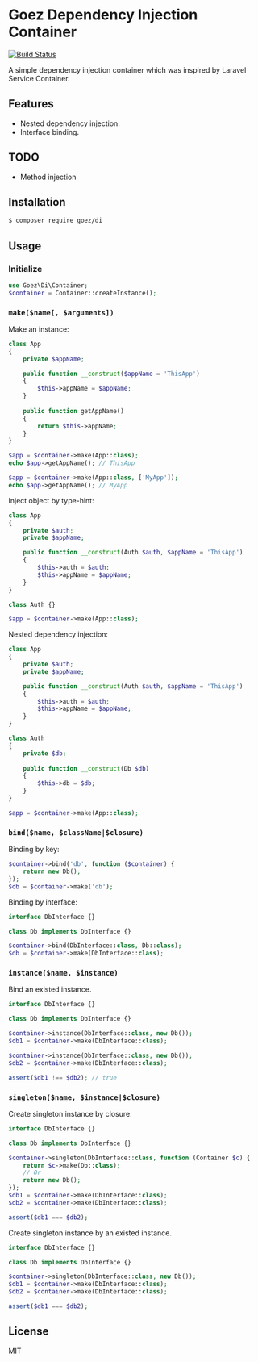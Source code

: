 # Goez Dependency Injection Container

[![Build Status](https://travis-ci.org/goez-tools/di.svg?branch=master)](https://travis-ci.org/goez-tools/di)

A simple dependency injection container which was inspired by Laravel Service Container.

## Features

* Nested dependency injection.
* Interface binding.

## TODO

* Method injection

## Installation

```bash
$ composer require goez/di
```

## Usage

### Initialize

```php
use Goez\Di\Container;
$container = Container::createInstance();
```

### `make($name[, $arguments])`

Make an instance:

```php
class App
{
    private $appName;

    public function __construct($appName = 'ThisApp')
    {
        $this->appName = $appName;
    }
    
    public function getAppName()
    {
        return $this->appName;
    }
}

$app = $container->make(App::class);
echo $app->getAppName(); // ThisApp

$app = $container->make(App::class, ['MyApp']);
echo $app->getAppName(); // MyApp
```

Inject object by type-hint:

```php
class App
{
    private $auth;
    private $appName;

    public function __construct(Auth $auth, $appName = 'ThisApp')
    {
        $this->auth = $auth;
        $this->appName = $appName;
    }
}

class Auth {}

$app = $container->make(App::class);
```

Nested dependency injection:

```php
class App
{
    private $auth;
    private $appName;

    public function __construct(Auth $auth, $appName = 'ThisApp')
    {
        $this->auth = $auth;
        $this->appName = $appName;
    }
}

class Auth 
{
    private $db;
    
    public function __construct(Db $db)
    {
        $this->db = $db;
    }
}

$app = $container->make(App::class);
```

### `bind($name, $className|$closure)`

Binding by key:

```php
$container->bind('db', function ($container) {
    return new Db();
});
$db = $container->make('db');
```

Binding by interface:

```php
interface DbInterface {}

class Db implements DbInterface {}

$container->bind(DbInterface::class, Db::class);
$db = $container->make(DbInterface::class);
```

### `instance($name, $instance)`

Bind an existed instance.

```php
interface DbInterface {}

class Db implements DbInterface {}

$container->instance(DbInterface::class, new Db());
$db1 = $container->make(DbInterface::class);

$container->instance(DbInterface::class, new Db());
$db2 = $container->make(DbInterface::class);

assert($db1 !== $db2); // true
```

### `singleton($name, $instance|$closure)`

Create singleton instance by closure.

```php
interface DbInterface {}

class Db implements DbInterface {}

$container->singleton(DbInterface::class, function (Container $c) {
    return $c->make(Db::class);
    // Or
    return new Db();
});
$db1 = $container->make(DbInterface::class);
$db2 = $container->make(DbInterface::class);

assert($db1 === $db2);
```

Create singleton instance by an existed instance.

```php
interface DbInterface {}

class Db implements DbInterface {}

$container->singleton(DbInterface::class, new Db());
$db1 = $container->make(DbInterface::class);
$db2 = $container->make(DbInterface::class);

assert($db1 === $db2);
```

## License

MIT